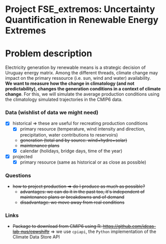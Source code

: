 # Project FSE_extremos: Uncertainty Quantification in Renewable Energy Extremes

# Problem description

Electricity generation by renewable means is a strategic decision of Uruguay energy matrix.
Among the different threads, climate change may impact on the primary ressource (i.e. sun, wind and water) availability.  
**We want to measure how the change in climatology (and not predictability), changes the generation conditions in a context of climate change**.
For this, we will simulate the average production conditions using the climatology simulated trajectories in the CMIP6 data. 

### Data (wishlist of data we might need)
- [X] historical => these are useful for recreating production conditions
  - [X] primary resource (temperature, wind intensity and direction, precipitation, water contributions to reservoirs)
  - ~~generation (total and by source: wind+hydro+solar)~~
  - ~~maintenance plans~~
  - [X] calendar (holidays, bridge days, time of the year)
- [X] projected 
  - [X] primary resource (same as historical or as close as possible)

### Questions
- ~~how to project production => do I produce as much as possible?~~
  - ~~advantages: we can do it in the past too, it's independent of maintenance plans or breakdowns and of demand~~
  - ~~disadvantage: we move away from real conditions~~

### Links
- ~~Package to download from CMIP6 using R:
https://github.com/ideas-lab-nus/epwshiftr~~
=> we use `cpiapi`, the `Python` implementation of the Climate Data Store API
